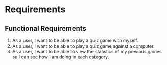 # Requirements

## Functional Requirements

1. As a user, I want to be able to play a quiz game with myself.
2. As a user, I want to be able to play a quiz game against a computer.
3. As a user, I want to be able to view the statistics of my previous games so I can see how I am doing in each category.